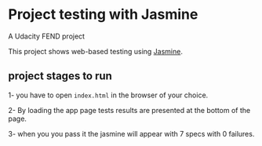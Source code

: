 # Project testing with Jasmine

A Udacity FEND project

This project shows web-based testing using [Jasmine](https://jasmine.github.io/).


## project stages to run

1- you have to open `index.html` in the browser of your choice.

2- By loading the app page tests results are presented at the bottom of the page.

3- when you you pass it the jasmine will appear with  7 specs with 0 failures.





